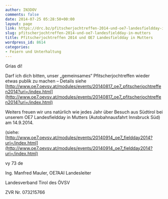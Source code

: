 ```yaml
---
author: IN3DOV
comments: false
date: 2014-07-25 05:28:50+00:00
layout: page
link: https://drc.bz/pfitscherjochtreffen-2014-und-oe7-landesfieldday-in-mutters/
slug: pfitscherjochtreffen-2014-und-oe7-landesfieldday-in-mutters
title: Pfitscherjochtreffen 2014 und OE7 Landesfieldday in Mutters
wordpress_id: 8614
categories:
- Feiern und Unterhaltung
---
```


Grias di!

Darf ich dich bitten, unser „gemeinsames“ Pfitscherjochtreffen wieder etwas publik zu machen – Details siehe [http://www.oe7.oevsv.at/modules/events/20140817_oe7_pfitscherjochtreffen2014?uri=/index.html](http://www.oe7.oevsv.at/modules/events/20140817_oe7_pfitscherjochtreffen2014?uri=/index.html)

Weiters freuen wir uns natürlich wie jedes Jahr über Besuch aus Südtirol bei unserem OE7 Landesfieldday in Mutters (Autobahnausfahrt Innsbruck Süd) am 14.9.2014.

(siehe: [http://www.oe7.oevsv.at/modules/events/20140914_oe7_fieldday2014?uri=/index.html](http://www.oe7.oevsv.at/modules/events/20140914_oe7_fieldday2014?uri=/index.html)

vy 73 de

Ing. Manfred Mauler, OE7AAI
Landesleiter

Landesverband Tirol des ÖVSV

ZVR Nr. 073215766
